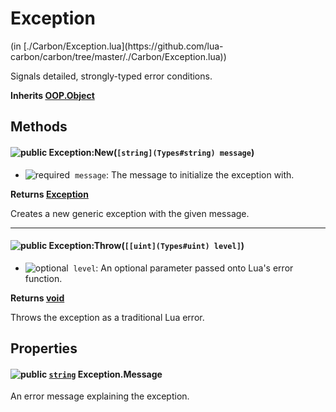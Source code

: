 <link href="../../style.css" rel="stylesheet" type="text/css"/>
<h1 class="class-title">Exception</h1>
<span class="file-link">(in [./Carbon/Exception.lua](https://github.com/lua-carbon/carbon/tree/master/./Carbon/Exception.lua))</span><br/>

Signals detailed, strongly-typed error conditions.

**Inherits [OOP.Object](Classes/OOP.Object)**

## Methods
<h4 class="method-name"><img alt="public" src="https://img.shields.io/badge/ -public-11b237.svg?style=flat-square" />  Exception:New(<code>[string](Types#string) message</code>)</h4>

- <img alt="required" src="https://img.shields.io/badge/%20-required-ff9600.svg?style=flat-square" />&nbsp;&nbsp;`message`: The message to initialize the exception with.

**Returns  [Exception](Classes/Exception)**

Creates a new generic exception with the given message.

<hr/>
<h4 class="method-name"><img alt="public" src="https://img.shields.io/badge/ -public-11b237.svg?style=flat-square" />  Exception:Throw(<code>[[uint](Types#uint) level]</code>)</h4>

- <img alt="optional" src="https://img.shields.io/badge/%20-optional-0092e6.svg?style=flat-square" />&nbsp;&nbsp;`level`: An optional parameter passed onto Lua's error function.

**Returns  [void](Types#void)**

Throws the exception as a traditional Lua error.


## Properties
#### <img alt="public" src="https://img.shields.io/badge/ -public-11b237.svg?style=flat-square" /> <code>[string](Types#string)</code> Exception.Message
An error message explaining the exception.


